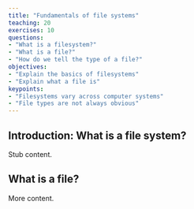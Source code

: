 ```yaml
---
title: "Fundamentals of file systems"
teaching: 20
exercises: 10
questions:
- "What is a filesystem?"
- "What is a file?"
- "How do we tell the type of a file?"
objectives:
- "Explain the basics of filesystems"
- "Explain what a file is"
keypoints:
- "Filesystems vary across computer systems"
- "File types are not always obvious"
---
```


## Introduction: What is a file system?

Stub content.




## What is a file?
More content.
